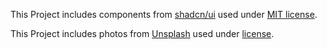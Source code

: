 This Project includes components from [shadcn/ui](https://ui.shadcn.com/) used under [MIT license](https://github.com/shadcn-ui/ui/blob/main/LICENSE.md).

This Project includes photos from [Unsplash](https://unsplash.com) used under [license](https://unsplash.com/license).